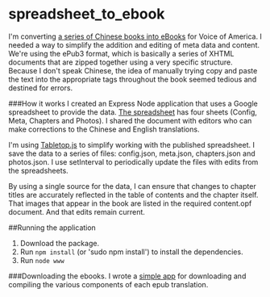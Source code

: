 # spreadsheet_to_ebook
I'm converting [a series of Chinese books into eBooks](https://github.com/gigifrias/Chinese-Ebooks) for Voice of America. I needed a way to simplify the addition and editing of meta data and content. We're using the ePub3 format, which is basically a series of XHTML documents that are zipped together using a very specific structure. Because I don't speak Chinese, the idea of manually trying copy and paste the text into the appropriate tags throughout the book seemed tedious and destined for errors.

###How it works
I created an Express Node application that uses a Google spreadsheet to provide the data. [The spreadsheet](https://docs.google.com/spreadsheets/d/1dXbUkXlGb8GyVMdKpuJB__82MAI6-VWqhzcvq2A3rYY/pubhtml) has four sheets (Config, Meta, Chapters and Photos). I shared the document with editors who can make corrections to the Chinese and English translations. 

I'm using [Tabletop.js](https://github.com/jsoma/tabletop) to simplify working with the published spreadsheet. I save the data to a series of files: config.json, meta.json, chapters.json and photos.json. I use setInterval to periodically update the files with edits from the spreadsheets.

By using a single source for the data, I can ensure that changes to chapter titles are accurately reflected in the table of contents and the chapter itself. That images that appear in the book are listed in the required content.opf document. And that edits remain current.

##Running the application
1. Download the package. 
2. Run ```npm install``` (or 'sudo npm install') to install the dependencies.
3. Run ```node www```

###Downloading the ebooks.
I wrote a [simple app](https://github.com/bbgvisualjournalist/download_chinese_ebooks) for downloading and compiling the various components of each epub translation.
